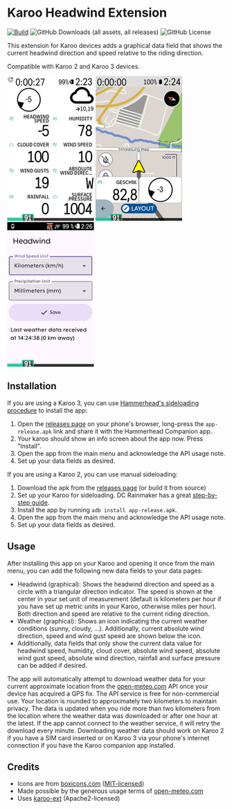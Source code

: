 # Karoo Headwind Extension

[![Build](https://github.com/timklge/karoo-headwind/actions/workflows/android.yml/badge.svg)](https://github.com/timklge/karoo-headwind/actions/workflows/android.yml)
![GitHub Downloads (all assets, all releases)](https://img.shields.io/github/downloads/timklge/karoo-headwind/total)
![GitHub License](https://img.shields.io/github/license/timklge/karoo-headwind)

This extension for Karoo devices adds a graphical data field that shows the current headwind direction and speed relative to the riding direction.

Compatible with Karoo 2 and Karoo 3 devices.

![Settings](preview0.png)
![Field setup](preview1.png)
![Data page](preview2.png)

## Installation

If you are using a Karoo 3, you can use [Hammerhead's sideloading procedure](https://support.hammerhead.io/hc/en-us/articles/31576497036827-Companion-App-Sideloading) to install the app:

1. Open the [releases page](https://github.com/timklge/karoo-headwind/releases) on your phone's browser, long-press the `app-release.apk` link and share it with the Hammerhead Companion app.
2. Your karoo should show an info screen about the app now. Press "Install".
3. Open the app from the main menu and acknowledge the API usage note.
4. Set up your data fields as desired.

If you are using a Karoo 2, you can use manual sideloading:

1. Download the apk from the [releases page](https://github.com/timklge/karoo-headwind/releases) (or build it from source)
2. Set up your Karoo for sideloading. DC Rainmaker has a great [step-by-step guide](https://www.dcrainmaker.com/2021/02/how-to-sideload-android-apps-on-your-hammerhead-karoo-1-karoo-2.html).
3. Install the app by running `adb install app-release.apk`.
4. Open the app from the main menu and acknowledge the API usage note.
5. Set up your data fields as desired.

## Usage

After installing this app on your Karoo and opening it once from the main menu, you can add the following new data fields to your data pages:

- Headwind (graphical): Shows the headwind direction and speed as a circle with a triangular direction indicator. The speed is shown at the center in your set unit of measurement (default is kilometers per hour if you have set up metric units in your Karoo, otherwise miles per hour). Both direction and speed are relative to the current riding direction.
- Weather (graphical): Shows an icon indicating the current weather conditions (sunny, cloudy, ...). Additionally, current absolute wind direction, speed and wind gust speed are shown below the icon.
- Additionally, data fields that only show the current data value for headwind speed, humidity, cloud cover, absolute wind speed, absolute wind gust speed, absolute wind direction, rainfall and surface pressure can be added if desired.

The app will automatically attempt to download weather data for your current approximate location from the [open-meteo.com](https://open-meteo.com) API once your device has acquired a GPS fix. The API service is free for non-commercial use. Your location is rounded to approximately two kilometers to maintain privacy. The data is updated when you ride more than two kilometers from the location where the weather data was downloaded or after one hour at the latest. If the app cannot connect to the weather service, it will retry the download every minute. Downloading weather data should work on Karoo 2 if you have a SIM card inserted or on Karoo 3 via your phone's internet connection if you have the Karoo companion app installed.

## Credits

- Icons are from [boxicons.com](https://boxicons.com) ([MIT-licensed](icon_credits.txt))
- Made possible by the generous usage terms of [open-meteo.com](https://open-meteo.com)
- Uses [karoo-ext](https://github.com/hammerheadnav/karoo-ext) (Apache2-licensed)